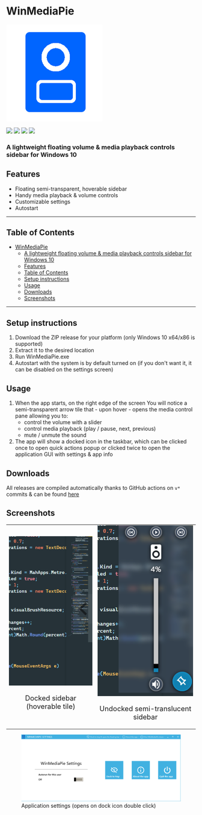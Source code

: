 # WinMediaPie

![](https://github.com/artus9033/WinMediaPie/raw/master/Assets/icon.png)

![](https://img.shields.io/github/stars/artus9033/WinMediaPie.svg) ![](https://img.shields.io/github/forks/artus9033/WinMediaPie.svg) ![](https://img.shields.io/github/license/artus9033/WinMediaPie.svg) ![](https://img.shields.io/github/issues/artus9033/WinMediaPie.svg)

### A lightweight floating volume & media playback controls sidebar for Windows 10

## Features

- Floating semi-transparent, hoverable sidebar
- Handy media playback & volume controls
- Customizable settings
- Autostart

---

## Table of Contents

- [WinMediaPie](#winmediapie)
  - [A lightweight floating volume & media playback controls sidebar for Windows 10](#a-lightweight-floating-volume--media-playback-controls-sidebar-for-windows-10)
  - [Features](#features)
  - [Table of Contents](#table-of-contents)
  - [Setup instructions](#setup-instructions)
  - [Usage](#usage)
  - [Downloads](#downloads)
  - [Screenshots](#screenshots)

---

## Setup instructions

1. Download the ZIP release for your platform (only Windows 10 x64/x86 is supported)
2. Extract it to the desired location
3. Run WinMediaPie.exe
4. Autostart with the system is by default turned on (if you don't want it, it can be disabled on the settings screen)

## Usage

1. When the app starts, on the right edge of the screen You will notice a semi-transparent arrow tile that - upon hover - opens the media control pane allowing you to:
   - control the volume with a slider
   - control media playback (play / pause, next, previous)
   - mute / unmute the sound
2. The app will show a docked icon in the taskbar, which can be clicked once to open quick actions popup or clicked twice to open the application GUI with settings & app info

## Downloads

All releases are compiled automatically thanks to GitHub actions on `v*` commits & can be found [here](https://github.com/artus9033/WinMediaPie/releases)

## Screenshots

<table style="width: 100%; border: none; border-collapse: collapse" cellspacing="0" cellpadding="0">
  <tr style="border: none">
    <td style="border: none; text-align: center">
      <img src="promo/docked.png" alt="Docked sidebar">
      <p style="font-size: 1.15rem">Docked sidebar (hoverable tile)</p>
    </td>
    <td style="border: none; text-align: center">
      <img src="promo/undocked.png" alt="Undocked semi-translucent sidebar">
      <p style="font-size: 1.15rem">Undocked semi-translucent sidebar</p>
    </td>
  </tr>
</table>

<figure>
  <img src="promo/settings.png" alt="Application settings">
  <figcaption>Application settings (opens on dock icon double click)</figcaption>
</figure>
